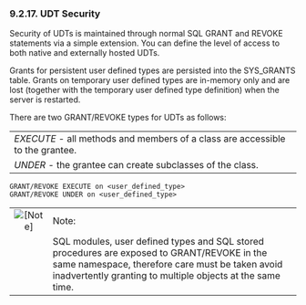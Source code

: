 <div>

<div>

<div>

<div>

### 9.2.17. UDT Security

</div>

</div>

</div>

Security of UDTs is maintained through normal SQL GRANT and REVOKE
statements via a simple extension. You can define the level of access to
both native and externally hosted UDTs.

Grants for persistent user defined types are persisted into the
SYS_GRANTS table. Grants on temporary user defined types are in-memory
only and are lost (together with the temporary user defined type
definition) when the server is restarted.

There are two GRANT/REVOKE types for UDTs as follows:

|                                                                                                             |
|-------------------------------------------------------------------------------------------------------------|
| <span class="emphasis">*EXECUTE*</span> - all methods and members of a class are accessible to the grantee. |
| <span class="emphasis">*UNDER*</span> - the grantee can create subclasses of the class.                     |

``` programlisting
GRANT/REVOKE EXECUTE on <user_defined_type>
GRANT/REVOKE UNDER on <user_defined_type>
```

<div>

|                              |                                                                                                                                                                                                              |
|:----------------------------:|:-------------------------------------------------------------------------------------------------------------------------------------------------------------------------------------------------------------|
| ![\[Note\]](images/note.png) | Note:                                                                                                                                                                                                        |
|                              | SQL modules, user defined types and SQL stored procedures are exposed to GRANT/REVOKE in the same namespace, therefore care must be taken avoid inadvertently granting to multiple objects at the same time. |

</div>

</div>
